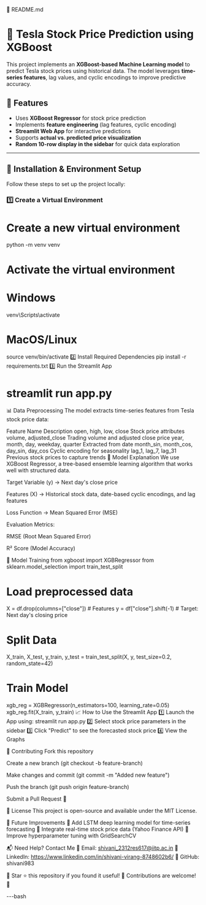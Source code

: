 📜 README.md
# 🚀 Tesla Stock Price Prediction using XGBoost

This project implements an **XGBoost-based Machine Learning model** to predict Tesla stock prices using historical data. The model leverages **time-series features**, lag values, and cyclic encodings to improve predictive accuracy.

## 📌 Features
- Uses **XGBoost Regressor** for stock price prediction
- Implements **feature engineering** (lag features, cyclic encoding)
- **Streamlit Web App** for interactive predictions
- Supports **actual vs. predicted price visualization**
- **Random 10-row display in the sidebar** for quick data exploration

---

## 🔧 Installation & Environment Setup

Follow these steps to set up the project locally:

### **1️⃣ Create a Virtual Environment**

# Create a new virtual environment
python -m venv venv

# Activate the virtual environment
# Windows
venv\Scripts\activate

# MacOS/Linux
source venv/bin/activate
2️⃣ Install Required Dependencies
pip install -r requirements.txt
3️⃣ Run the Streamlit App

# streamlit run app.py
📊 Data Preprocessing
The model extracts time-series features from Tesla stock price data:

Feature Name	Description
open, high, low, close	Stock price attributes
volume, adjusted_close	Trading volume and adjusted close price
year, month, day, weekday, quarter	Extracted from date
month_sin, month_cos, day_sin, day_cos	Cyclic encoding for seasonality
lag_1, lag_7, lag_31	Previous stock prices to capture trends
🎯 Model Explanation
We use XGBoost Regressor, a tree-based ensemble learning algorithm that works well with structured data.

Target Variable (y) → Next day's close price

Features (X) → Historical stock data, date-based cyclic encodings, and lag features

Loss Function → Mean Squared Error (MSE)

Evaluation Metrics:

RMSE (Root Mean Squared Error)

R² Score (Model Accuracy)

🔹 Model Training
from xgboost import XGBRegressor
from sklearn.model_selection import train_test_split

# Load preprocessed data
X = df.drop(columns=["close"])  # Features
y = df["close"].shift(-1)  # Target: Next day's closing price

# Split Data
X_train, X_test, y_train, y_test = train_test_split(X, y, test_size=0.2, random_state=42)

# Train Model
xgb_reg = XGBRegressor(n_estimators=100, learning_rate=0.05)
xgb_reg.fit(X_train, y_train)
📈 How to Use the Streamlit App
1️⃣ Launch the App using:
 streamlit run app.py
2️⃣ Select stock price parameters in the sidebar
3️⃣ Click "Predict" to see the forecasted stock price
4️⃣ View the Graphs 


🤝 Contributing
Fork this repository

Create a new branch (git checkout -b feature-branch)

Make changes and commit (git commit -m "Added new feature")

Push the branch (git push origin feature-branch)

Submit a Pull Request 🚀

📜 License
This project is open-source and available under the MIT License.

🚀 Future Improvements
🔹 Add LSTM deep learning model for time-series forecasting
🔹 Integrate real-time stock price data (Yahoo Finance API)
🔹 Improve hyperparameter tuning with GridSearchCV

📬 Need Help? Contact Me
📧 Email: shivani_2312res617@iitp.ac.in
📌 LinkedIn: https://www.linkedin.com/in/shivani-virang-8748602b6/
📢 GitHub: shivani983

🔹 Star ⭐ this repository if you found it useful!
🔹 Contributions are welcome! 🚀

---bash
